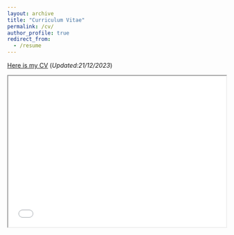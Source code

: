 ```yaml
---
layout: archive
title: "Curriculum Vitae"
permalink: /cv/
author_profile: true
redirect_from:
  - /resume
---
```

[Here is my CV](/files/resume.pdf) (*Updated:21/12/2023*)<br />


<iframe src="/files/resume.pdf" width="100%" height="350px">
  <p>Sorry, your browser doesn't support embedded PDFs. You can <a href="your_pdf_file.pdf">download the PDF file</a> instead.</p>
</iframe>




